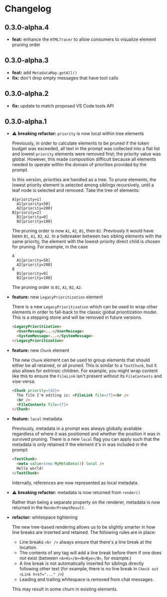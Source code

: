 # Changelog

## 0.3.0-alpha.4

- **feat:** enhance the `HTMLTracer` to allow consumers to visualize element pruning order

## 0.3.0-alpha.3

- **feat:** add `MetadataMap.getAll()`
- **fix:** don't drop empty messages that have tool calls

## 0.3.0-alpha.2

- **fix:** update to match proposed VS Code tools API

## 0.3.0-alpha.1

- ⚠️ **breaking refactor:** `priority` is now local within tree elements

  Previously, in order to calculate elements to be pruned if the token budget was exceeded, all text in the prompt was collected into a flat list and lowest `priority` elements were removed first; the priority value was global. However, this made composition difficult because all elements needed to operate within the domain of priorities provided by the prompt.

  In this version, priorities are handled as a tree. To prune elements, the lowest priority element is selected among siblings recursively, until a leaf node is selected and removed. Take the tree of elements:

  ```
  A[priority=1]
    A1[priority=50]
    A2[priority=200]
  B[priority=2]
    B1[priority=0]
    B2[priority=100]
  ```

  The pruning order is now `A1`, `A2`, `B1`, then `B2`. Previously it would have been `B1`, `A1`, `B2`, `A2`. In a tiebreaker between two sibling elements with the same priority, the element with the lowest-priority direct child is chosen for pruning. For example, in the case

  ```
  A
    A1[priority=50]
    A2[priority=200]
  B
    B1[priority=0]
    B2[priority=100]
  ```

  The pruning order is `B1`, `A1`, `B2`, `A2`.

- **feature:** new `LegacyPrioritization` element

  There is a new `LegacyPrioritization` which can be used to wrap other elements in order to fall-back to the classic global prioritization model. This is a stepping stone and will be removed in future versions.

  ```html
  <LegacyPrioritization>
    <UserMessage>...</UserMessage>
    <SystemMessage>...</SystemMessage>
  </LegacyPrioritization>
  ```

- **feature:** new `Chunk` element

  The new `Chunk` element can be used to group elements that should either be all retained, or all pruned. This is similar to a `TextChunk`, but it also allows for extrinsic children. For example, you might wrap content like this to ensure the `FileLink` isn't present without its `FileContents` and vise-versa:

  ```html
  <Chunk priority={42}>
    The file I'm editing is: <FileLink file={f}><br />
    <br />
    <FileContents file={f}>
  </Chunk>
  ```

- **feature:** `local` metadata

  Previously, metadata in a prompt was always globally available regardless of where it was positioned and whether the position it was in survived pruning. There is a new `local` flag you can apply such that the metadata is only retained if the element it's in was included in the prompt:

  ```html
  <TextChunk>
    <meta value={new MyMetaData()} local />
    Hello world!
  </TextChunk>
  ```

  Internally, references are now represented as local metadata.

- ⚠️ **breaking refactor:** metadata is now returned from `render()`

  Rather than being a separate property on the renderer, metadata is now returned in the `RenderPromptResult`.

- **refactor:** whitespace tightening

  The new tree-based rendering allows us to be slightly smarter in how line breaks are inserted and retained. The following rules are in place:

  - Line breaks `<br />` always ensure that there's a line break at the location.
  - The contents of any tag will add a line break before them if one does not exist (between `<A>Hi</A><B>Bye</B>`, for example.)
  - A line break is not automatically inserted for siblings directly following other text (for example, there is no line break in `Check out <Link href="..." />`)
  - Leading and trailing whitespace is removed from chat messages.

  This may result in some churn in existing elements.
